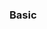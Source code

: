 <div id="title">

### Basic
</div>

<div id="body">

<include src="dontRepeatObvious/container-inParent-asPanel.md" boilerplate />
<include src="writeToReader/container-inParent-asPanel.md" boilerplate />

</div>